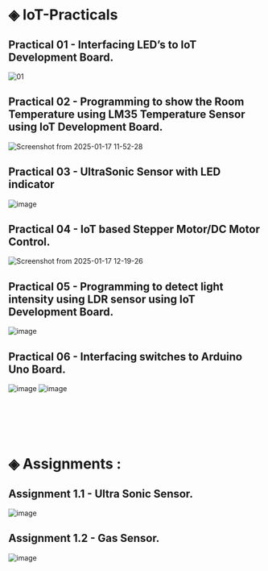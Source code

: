 # ◈ IoT-Practicals
## Practical 01 - Interfacing LED’s to IoT Development Board.
![01](https://github.com/user-attachments/assets/c66bb94d-8104-4c08-a829-7cf162e78273)<br/> 
## Practical 02 - Programming to show the Room Temperature using LM35 Temperature Sensor using IoT Development Board.
![Screenshot from 2025-01-17 11-52-28](https://github.com/user-attachments/assets/615c7b5d-5644-4f75-83c9-d334d3305082)<br/> 
## Practical 03 - UltraSonic Sensor with LED indicator
![image](https://github.com/user-attachments/assets/614b6d6c-bf8a-4034-a217-5e84601c85de)<br/>
## Practical 04 - IoT based Stepper Motor/DC Motor Control.
![Screenshot from 2025-01-17 12-19-26](https://github.com/user-attachments/assets/60652418-47a2-4f45-a0e5-3adbb7bbc364)<br/> 
## Practical 05 - Programming to detect light intensity using LDR sensor using IoT Development Board.
![image](https://github.com/user-attachments/assets/568111ce-2fcd-43dd-8ee5-4504d4d28bc7)<br/> 
## Practical 06 - Interfacing switches to Arduino Uno Board.
![image](https://github.com/user-attachments/assets/ab6adeff-1820-4600-b511-68192ee7485c) ![image](https://github.com/user-attachments/assets/d8cdb809-e4d8-4efe-b65c-9cc3a777cba2)
<br/> 
<br/> 
<br/> 
<br/> 
<br/> 
<br/> 
# ◈ Assignments : 
## Assignment 1.1 - Ultra Sonic Sensor.
![image](https://github.com/user-attachments/assets/232547fb-148c-4ef1-aef4-915f96800188)
<br/> 
## Assignment 1.2 - Gas Sensor.
![image](https://github.com/user-attachments/assets/7bb3e6a7-9ab9-4799-b741-0e9940a61ec2)



